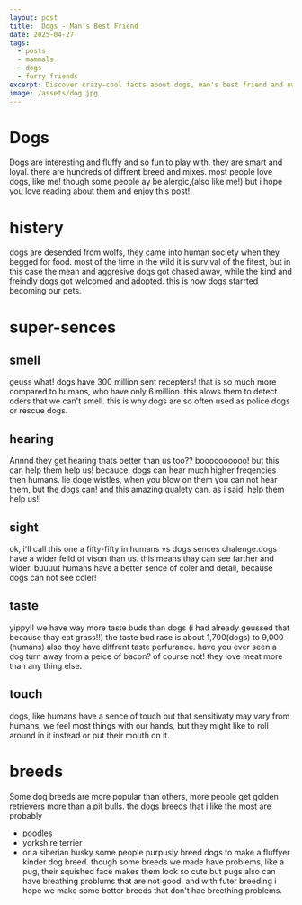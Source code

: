 ```yaml
---
layout: post
title:  Dogs - Man's Best Friend
date: 2025-04-27
tags:
  - posts
  - mammals
  - dogs
  - furry friends
excerpt: Discover crazy-cool facts about dogs, man's best friend and number one pet!!
image: /assets/dog.jpg
---
```


# Dogs

Dogs are interesting and fluffy and so fun to play with. they are smart and loyal. there are hundreds of diffrent breed and mixes. most people love dogs, like me! though some people ay be alergic,(also like me!) but i hope you love reading about them and enjoy this post!!

# histery 

dogs are desended from wolfs, they came into human society when they begged for food. most of the time in the wild it is survival of the fitest, but in this case the mean and aggresive dogs got chased away, while the kind and freindly dogs got welcomed and adopted. this is how dogs starrted becoming our pets.

# super-sences

## smell 

geuss what! dogs have 300 million sent recepters! that is so much more compared to humans, who have only 6 million. this alows them to detect oders that we can't smell. this is why dogs are so often used as police dogs or rescue dogs.

## hearing 

Annnd they get hearing thats better than us too?? boooooooooo! but this can help them help us! becauce, dogs can hear much higher freqencies then humans. lie doge wistles, when you blow on them you can not hear them, but the dogs can! and this amazing qualety can, as i said, help them help us!!

## sight 

ok, i'll call this one a fifty-fifty in humans vs dogs sences chalenge.dogs have a wider feild of vison than us. this means thay can see farther and wider. buuuut humans have a better sence of coler and detail, because dogs can not see coler!

## taste 

yippy!! we have way more taste buds than dogs (i had already geussed that because thay eat grass!!) the taste bud rase is about 1,700(dogs) to 9,000 (humans) also they have diffrent taste perfurance. have you ever seen a dog turn away from a peice of bacon? of course not! they love meat more than any thing else.

## touch 

dogs, like humans have a sence of touch but that sensitivaty may vary from humans. we feel most things with our hands, but they might like to roll around in it instead or put their mouth on it.



# breeds

Some dog breeds are more popular than others, more people get golden retrievers more than a pit bulls. the dogs breeds that i like the most are probably 
* poodles 
* yorkshire terrier
* or a siberian husky 
some people purpusly breed dogs to make a fluffyer kinder dog breed. though some breeds we made have problems, like a pug, their squished face makes them look so cute but pugs also can have breathing problums that are not good. and with futer breeding i hope we make some better breeds that don't hae breething problems.  